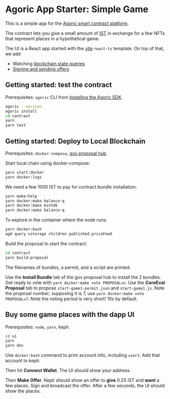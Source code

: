 # Agoric App Starter: Simple Game

This is a simple app for the [Agoric smart contract platform](https://docs.agoric.com/).

The contract lets you give a small amount of [IST](https://inter.trade/) in exchange for
a few NFTs that represent places in a hypothetical game.

The UI is a React app started with the [vite](https://vitejs.dev/) `react-ts` template.
On top of that, we add

- Watching [blockchain state queries](https://docs.agoric.com/guides/getting-started/contract-rpc.html#querying-vstorage)
- [Signing and sending offers](https://docs.agoric.com/guides/getting-started/contract-rpc.html#signing-and-broadcasting-offers)

## Getting started: test the contract

Prerequisites: `agoric` CLI from [Installing the Agoric SDK](https://docs.agoric.com/guides/getting-started/).

```sh
agoric --version
agoric install
cd contract
yarn
yarn test
```

## Getting started: Deploy to Local Blockchain

Prerequisites: `docker-compose`, [gov proposal hub](https://github.com/0xpatrickdev/agoric-gov-proposal-hub).

Start local chain using docker-compose:

```sh
yarn start:docker
yarn docker:logs
```

We need a few 1000 IST to pay for contract bundle installation:

```sh
yarn make:help
yarn docker:make balance-q
yarn docker:make mint4k
yarn docker:make balance-q
```

To explore in the container where the node runs:

```sh
yarn docker:bash
agd query vstorage children published.priceFeed
```

Build the proposal to start the contract:

```sh
cd contract
yarn build:proposal
```

The filenames of bundles, a permit, and a script are printed.

Use the **Install Bundle** tab of the gov proposal hub to install the
2 bundles. Get ready to vote with `yarn docker:make vote PROPOSAL=n`.
Use the **CoreEval Proposal** tab to propose `start-game1-permit.json`
and `start-game1.js`. Note the proposal number; supposing it is 7, use
`yarn docker:make vote PROPOSAL=7`. Note the voting period is very
short! 10s by default.

## Buy some game places with the dapp UI

Prerequisites: `node`, `yarn`, keplr.

```sh
cd ui
yarn
yarn dev
```

Use `docker:bash` command to print account info, including `user1`.
Add that account to keplr.

Then hit **Connect Wallet**. The UI should show your address.

Then **Make Offer**. Keplr should show an offer to **give** 0.25 IST
and **want** a few places. Sign and broadcast the offer.
After a few seconds, the UI should show the places.
